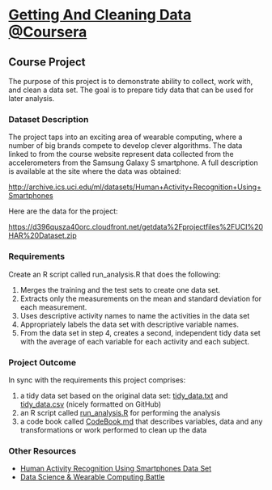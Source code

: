 # [Getting And Cleaning Data @Coursera](https://class.coursera.org/getdata-030)
## Course Project
The purpose of this project is to demonstrate ability to collect, work with, and clean a data set. The goal is to prepare tidy data that can be used for later analysis. 

### Dataset Description

The project taps into an exciting area of wearable computing, where a number of big brands compete to develop clever algorithms. The data linked to from the course website represent data collected from the accelerometers from the Samsung Galaxy S smartphone. A full description is available at the site where the data was obtained: 

http://archive.ics.uci.edu/ml/datasets/Human+Activity+Recognition+Using+Smartphones 

Here are the data for the project: 

https://d396qusza40orc.cloudfront.net/getdata%2Fprojectfiles%2FUCI%20HAR%20Dataset.zip 

### Requirements
Create an R script called run_analysis.R that does the following:

1. Merges the training and the test sets to create one data set.
2. Extracts only the measurements on the mean and standard deviation for each measurement. 
3. Uses descriptive activity names to name the activities in the data set
4. Appropriately labels the data set with descriptive variable names. 
5. From the data set in step 4, creates a second, independent tidy data set with the average of each variable for each activity and each subject.

### Project Outcome
In sync with the requirements this project comprises:

1. a tidy data set based on the original data set: [tidy_data.txt](https://github.com/zezutom/GetAndCleanDataProject/blob/master/tidy_data.txt) and [tidy_data.csv](https://github.com/IgorCizelj/GetAndCleanDataProject/blob/master/tidy_data.csv) (nicely formatted on GitHub)
2. an R script called [run_analysis.R](https://github.com/IgorCizelj/GetAndCleanDataProject/blob/master/run_analysis.R) for performing the analysis 
3. a code book called [CodeBook.md](https://github.com/IgorCizelj/GetAndCleanDataProject/blob/master/CodeBook.md) that describes variables, data and any transformations or work performed to clean up the data 

### Other Resources
* [Human Activity Recognition Using Smartphones Data Set](http://archive.ics.uci.edu/ml/datasets/Human+Activity+Recognition+Using+Smartphones)
* [Data Science & Wearable Computing Battle](http://www.insideactivitytracking.com/data-science-activity-tracking-and-the-battle-for-the-worlds-top-sports-brand/)
